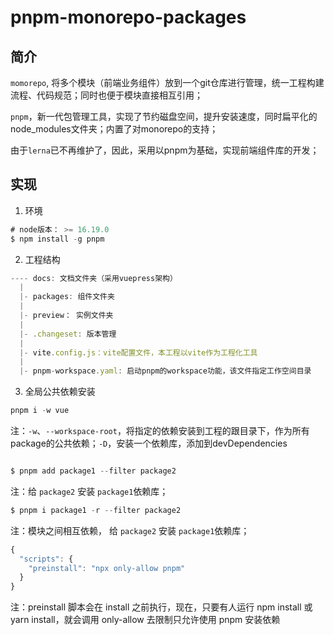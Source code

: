 # pnpm-monorepo-packages

## 简介

`momorepo`, 将多个模块（前端业务组件）放到一个git仓库进行管理，统一工程构建流程、代码规范；同时也便于模块直接相互引用；

`pnpm`，新一代包管理工具，实现了节约磁盘空间，提升安装速度，同时扁平化的node_modules文件夹；内置了对monorepo的支持；

由于`lerna`已不再维护了，因此，采用以pnpm为基础，实现前端组件库的开发；


## 实现

1. 环境
```js
# node版本： >= 16.19.0
$ npm install -g pnpm
```

2. 工程结构

```js
---- docs: 文档文件夹（采用vuepress架构）
  |
  |- packages: 组件文件夹
  |
  |- preview： 实例文件夹
  |
  |- .changeset: 版本管理
  |
  |- vite.config.js：vite配置文件，本工程以vite作为工程化工具
  |
  |- pnpm-workspace.yaml: 启动pnpm的workspace功能，该文件指定工作空间目录
```

3. 全局公共依赖安装

```js
pnpm i -w vue
```

注：`-w`、`--workspace-root`，将指定的依赖安装到工程的跟目录下，作为所有package的公共依赖；`-D`，安装一个依赖库，添加到devDependencies

```js

$ pnpm add package1 --filter package2
```
注：给 `package2` 安装 `package1`依赖库；

```js
$ pnpm i package1 -r --filter package2
```
注：模块之间相互依赖，  给 `package2` 安装 `package1`依赖库；

```js
{
  "scripts": {
    "preinstall": "npx only-allow pnpm"
  }
}
```
注：preinstall 脚本会在 install 之前执行，现在，只要有人运行 npm install 或 yarn install，就会调用 only-allow 去限制只允许使用 pnpm 安装依赖

